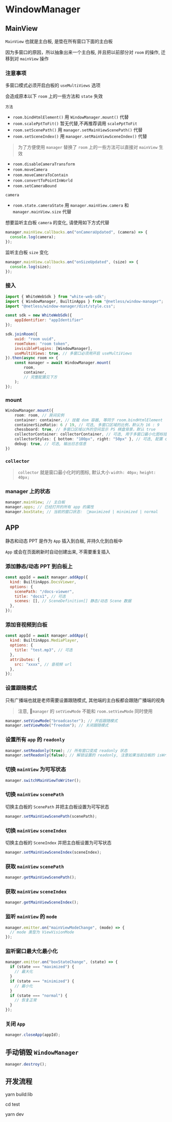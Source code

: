 # WindowManager

## MainView

`MainView` 也就是主白板, 是垫在所有窗口下面的主白板

因为多窗口的原因，所以抽象出来一个主白板, 并且把以前部分对 `room` 的操作, 迁移到对 `mainView` 操作

### 注意事项

多窗口模式必须开启白板的 `useMultiViews` 选项

会造成原本以下 `room` 上的一些方法和 `state` 失效

`方法`

- `room.bindHtmlElement()` 用 `WindowManager.mount()` 代替
- `room.scalePptToFit()` 暂无代替,不再推荐调用 `scalePptToFit`
- `room.setScenePath()` 用 `manager.setMainViewScenePath()` 代替
- `room.setSceneIndex()` 用 `manager.setMainViewSceneIndex()` 代替

> 为了方便使用 `manager` 替换了 `room` 上的一些方法可以直接对 `mainView` 生效

- `room.disableCameraTransform`
- `room.moveCamera`
- `room.moveCameraToContain`
- `room.convertToPointInWorld`
- `room.setCameraBound`

`camera`

- `room.state.cameraState` 用 `manager.mainView.camera` 和 `manager.mainView.size` 代替

想要监听主白板 `camera` 的变化, 请使用如下方式代替

```javascript
manager.mainView.callbacks.on("onCameraUpdated", (camera) => {
  console.log(camera);
});
```

监听主白板 `size` 变化

```javascript
manager.mainView.callbacks.on("onSizeUpdated", (size) => {
  console.log(size);
});
```


### 接入

```javascript
import { WhiteWebSdk } from "white-web-sdk";
import { WindowManager, BuiltinApps } from "@netless/window-manager";
import "@netless/window-manager/dist/style.css";

const sdk = new WhiteWebSdk({
    appIdentifier: "appIdentifier"
});

sdk.joinRoom({
    uuid: "room uuid",
    roomToken: "room token",
    invisiblePlugins: [WindowManager],
    useMultiViews: true, // 多窗口必须用开启 useMultiViews
}).then(async room => {
    const manager = await WindowManager.mount(
        room,
        container,
        // 完整配置见下方
    );
});
```

### mount
```typescript
WindowManager.mount({
    room: room, // 房间实例
    container: container, // 挂载 dom 容器, 等同于 room.bindHtmlElement
    containerSizeRatio: 6 / 19, // 可选, 多窗口区域的比例，默认为 16 : 9
    chessboard: true, // 多窗口区域以外的空间显示 PS 棋盘背景，默认 true
    collectorContainer: collectorContainer, // 可选, 用于多窗口最小化图标挂载的 dom
    collectorStyles: { bottom: "100px", right: "50px" }, // 可选, 配置 collector 的样式
    debug: true, // 可选, 输出日志信息
})
```

### `collector`

> `collector` 就是窗口最小化时的图标, 默认大小 `width: 40px;` `height: 40px;`

### manager 上的状态

```javascript
manager.mainView; // 主白板
manager.apps; // 已经打开的所有 app 的属性
manager.boxState; // 当前的窗口状态:  maximized | minimized | normal
```

## APP

静态和动态 PPT 是作为 `App` 插入到白板, 并持久化到白板中

`App` 或会在页面刷新时自动创建出来, 不需要重复插入

### 添加静态/动态 PPT 到白板上

```javascript
const appId = await manager.addApp({
  kind: BuiltinApps.DocsViewer,
  options: {
    scenePath: "/docs-viewer",
    title: "docs1", // 可选
    scenes: [], // SceneDefinition[] 静态/动态 Scene 数据
  },
});
```

### 添加音视频到白板

```javascript
const appId = await manager.addApp({
  kind: BuiltinApps.MediaPlayer,
  options: {
    title: "test.mp3", // 可选
  },
  attributes: {
    src: "xxxx", // 音视频 url
  },
});
```

### 设置跟随模式

只有广播端也就是老师需要设置跟随模式, 其他端的主白板都会跟随广播端的视角
> 注意, `manager` 的 `setViewMode` 不能和 `room.setViewMode` 同时使用
```javascript
manager.setViewMode("broadcaster"); // 开启跟随模式
manager.setViewMode("freedom"); // 关闭跟随模式
```

### 设置所有 `app` 的 `readonly`

```javascript
manager.setReadonly(true); // 所有窗口变成 readonly 状态
manager.setReadonly(false); // 解锁设置的 readonly, 注意如果当前白板的 isWritable 为 false 以白板的状态为最高优先级
```

### 切换 `mainView` 为可写状态

```javascript
manager.switchMainViewToWriter();
```

### 切换 `mainView` `scenePath`

切换主白板的 `ScenePath` 并把主白板设置为可写状态

```javascript
manager.setMainViewScenePath(scenePath);
```

### 切换 `mainView` `sceneIndex`

切换主白板的 `SceneIndex` 并把主白板设置为可写状态

```javascript
manager.setMainViewSceneIndex(sceneIndex);
```

### 获取 `mainView` `scenePath`

```javascript
manager.getMainViewScenePath();
```

### 获取 `mainView` `sceneIndex`

```javascript
manager.getMainViewSceneIndex();
```

### 监听 `mainView` 的 `mode`

```javascript
manager.emitter.on("mainViewModeChange", (mode) => {
  // mode 类型为 ViewVisionMode
});
```

### 监听窗口最大化最小化

```javascript
manager.emitter.on("boxStateChange", (state) => {
  if (state === "maximized") {
    // 最大化
  }
  if (state === "minimized") {
    // 最小化
  }
  if (state === "normal") {
    // 恢复正常
  }
});
```

### 关闭 `App`

```javascript
manager.closeApp(appId);
```

## 手动销毁 `WindowManager`

```javascript
manager.destroy();
```

## 开发流程

yarn build:lib

cd test

yarn dev
